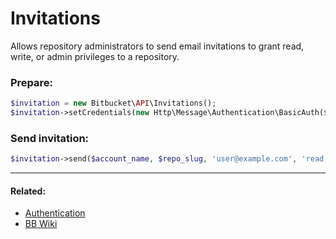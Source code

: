 # Invitations

Allows repository administrators to send email invitations to grant read, write, or admin privileges to a repository.

### Prepare:
```php
$invitation = new Bitbucket\API\Invitations();
$invitation->setCredentials(new Http\Message\Authentication\BasicAuth($bb_user, $bb_pass));
```

### Send invitation:

```php
$invitation->send($account_name, $repo_slug, 'user@example.com', 'read');
```

----

#### Related:
  * [Authentication](authentication.md)
  * [BB Wiki](https://confluence.atlassian.com/display/BITBUCKET/invitations+Endpoint#invitationsEndpoint-Overview)
